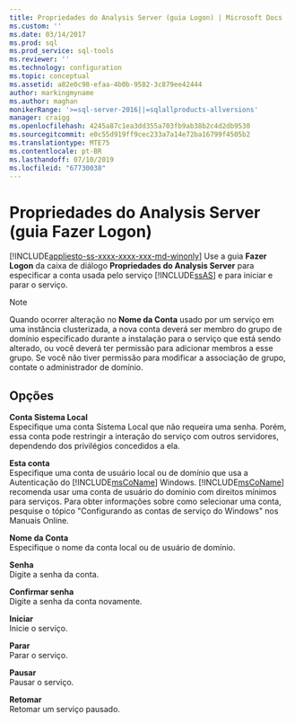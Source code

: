 ```yaml
---
title: Propriedades do Analysis Server (guia Logon) | Microsoft Docs
ms.custom: ''
ms.date: 03/14/2017
ms.prod: sql
ms.prod_service: sql-tools
ms.reviewer: ''
ms.technology: configuration
ms.topic: conceptual
ms.assetid: a82e0c98-efaa-4b0b-9582-3c879ee42444
author: markingmyname
ms.author: maghan
monikerRange: '>=sql-server-2016||=sqlallproducts-allversions'
manager: craigg
ms.openlocfilehash: 4245a87c1ea3dd355a703fb9ab38b2c4d2db9530
ms.sourcegitcommit: e0c55d919ff9cec233a7a14e72ba16799f4505b2
ms.translationtype: MTE75
ms.contentlocale: pt-BR
ms.lasthandoff: 07/10/2019
ms.locfileid: "67730038"
---
```

# <a name="analysis-server-properties-log-on-tab"></a>Propriedades do Analysis Server (guia Fazer Logon)
[!INCLUDE[appliesto-ss-xxxx-xxxx-xxx-md-winonly](../../includes/appliesto-ss-xxxx-xxxx-xxx-md-winonly.md)]
  Use a guia **Fazer Logon** da caixa de diálogo **Propriedades do Analysis Server** para especificar a conta usada pelo serviço [!INCLUDE[ssAS](../../includes/ssas-md.md)] e para iniciar e parar o serviço.  
  
> [!NOTE]  
>  Quando ocorrer alteração no **Nome da Conta** usado por um serviço em uma instância clusterizada, a nova conta deverá ser membro do grupo de domínio especificado durante a instalação para o serviço que está sendo alterado, ou você deverá ter permissão para adicionar membros a esse grupo. Se você não tiver permissão para modificar a associação de grupo, contate o administrador de domínio.  
  
## <a name="options"></a>Opções  
 **Conta Sistema Local**  
 Especifique uma conta Sistema Local que não requeira uma senha. Porém, essa conta pode restringir a interação do serviço com outros servidores, dependendo dos privilégios concedidos a ela.  
  
 **Esta conta**  
 Especifique uma conta de usuário local ou de domínio que usa a Autenticação do [!INCLUDE[msCoName](../../includes/msconame-md.md)] Windows. [!INCLUDE[msCoName](../../includes/msconame-md.md)] recomenda usar uma conta de usuário do domínio com direitos mínimos para serviços. Para obter informações sobre como selecionar uma conta, pesquise o tópico "Configurando as contas de serviço do Windows" nos Manuais Online.  
  
 **Nome da Conta**  
 Especifique o nome da conta local ou de usuário de domínio.  
  
 **Senha**  
 Digite a senha da conta.  
  
 **Confirmar senha**  
 Digite a senha da conta novamente.  
  
 **Iniciar**  
 Inicie o serviço.  
  
 **Parar**  
 Parar o serviço.  
  
 **Pausar**  
 Pausar o serviço.  
  
 **Retomar**  
 Retomar um serviço pausado.  
  
  
